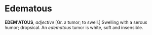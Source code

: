 # Edematous

**EDEM'ATOUS**, _adjective_ \[Gr. a tumor; to swell.\] Swelling with a serous humor; dropsical. An _edematous_ tumor is white, soft and insensible.